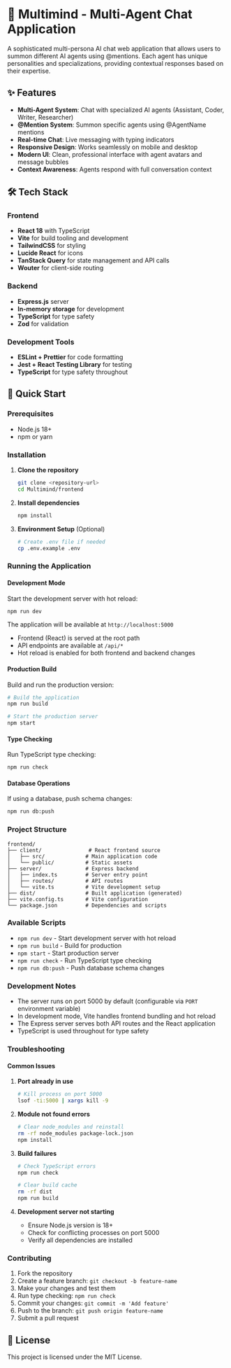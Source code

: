 # 🤖 Multimind - Multi-Agent Chat Application

A sophisticated multi-persona AI chat web application that allows users to summon different AI agents using @mentions. Each agent has unique personalities and specializations, providing contextual responses based on their expertise.

## ✨ Features

- **Multi-Agent System**: Chat with specialized AI agents (Assistant, Coder, Writer, Researcher)
- **@Mention System**: Summon specific agents using @AgentName mentions
- **Real-time Chat**: Live messaging with typing indicators
- **Responsive Design**: Works seamlessly on mobile and desktop
- **Modern UI**: Clean, professional interface with agent avatars and message bubbles
- **Context Awareness**: Agents respond with full conversation context

## 🛠️ Tech Stack

### Frontend
- **React 18** with TypeScript
- **Vite** for build tooling and development
- **TailwindCSS** for styling
- **Lucide React** for icons
- **TanStack Query** for state management and API calls
- **Wouter** for client-side routing

### Backend
- **Express.js** server
- **In-memory storage** for development
- **TypeScript** for type safety
- **Zod** for validation

### Development Tools
- **ESLint + Prettier** for code formatting
- **Jest + React Testing Library** for testing
- **TypeScript** for type safety throughout

## 🚀 Quick Start

### Prerequisites
- Node.js 18+ 
- npm or yarn

### Installation

1. **Clone the repository**
   ```bash
   git clone <repository-url>
   cd Multimind/frontend
   ```

2. **Install dependencies**
   ```bash
   npm install
   ```

3. **Environment Setup** (Optional)
   ```bash
   # Create .env file if needed
   cp .env.example .env
   ```

### Running the Application

#### Development Mode
Start the development server with hot reload:

```bash
npm run dev
```

The application will be available at `http://localhost:5000`

- Frontend (React) is served at the root path
- API endpoints are available at `/api/*`
- Hot reload is enabled for both frontend and backend changes

#### Production Build
Build and run the production version:

```bash
# Build the application
npm run build

# Start the production server
npm start
```

#### Type Checking
Run TypeScript type checking:

```bash
npm run check
```

#### Database Operations
If using a database, push schema changes:

```bash
npm run db:push
```

### Project Structure

```
frontend/
├── client/               # React frontend source
│   ├── src/             # Main application code
│   └── public/          # Static assets
├── server/              # Express backend
│   ├── index.ts         # Server entry point
│   ├── routes/          # API routes
│   └── vite.ts          # Vite development setup
├── dist/                # Built application (generated)
├── vite.config.ts       # Vite configuration
└── package.json         # Dependencies and scripts
```

### Available Scripts

- `npm run dev` - Start development server with hot reload
- `npm run build` - Build for production
- `npm start` - Start production server
- `npm run check` - Run TypeScript type checking
- `npm run db:push` - Push database schema changes

### Development Notes

- The server runs on port 5000 by default (configurable via `PORT` environment variable)
- In development mode, Vite handles frontend bundling and hot reload
- The Express server serves both API routes and the React application
- TypeScript is used throughout for type safety

### Troubleshooting

#### Common Issues

1. **Port already in use**
   ```bash
   # Kill process on port 5000
   lsof -ti:5000 | xargs kill -9
   ```

2. **Module not found errors**
   ```bash
   # Clear node_modules and reinstall
   rm -rf node_modules package-lock.json
   npm install
   ```

3. **Build failures**
   ```bash
   # Check TypeScript errors
   npm run check
   
   # Clear build cache
   rm -rf dist
   npm run build
   ```

4. **Development server not starting**
   - Ensure Node.js version is 18+
   - Check for conflicting processes on port 5000
   - Verify all dependencies are installed

### Contributing

1. Fork the repository
2. Create a feature branch: `git checkout -b feature-name`
3. Make your changes and test them
4. Run type checking: `npm run check`
5. Commit your changes: `git commit -m 'Add feature'`
6. Push to the branch: `git push origin feature-name`
7. Submit a pull request

## 📝 License

This project is licensed under the MIT License.
